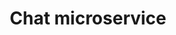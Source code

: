 ---
title: Chat microservice
link: https://github.com/ahenrij/chat-service
description: A lightweight Node.js based microservice for rapid integration of instant messaging into an application stack.
---